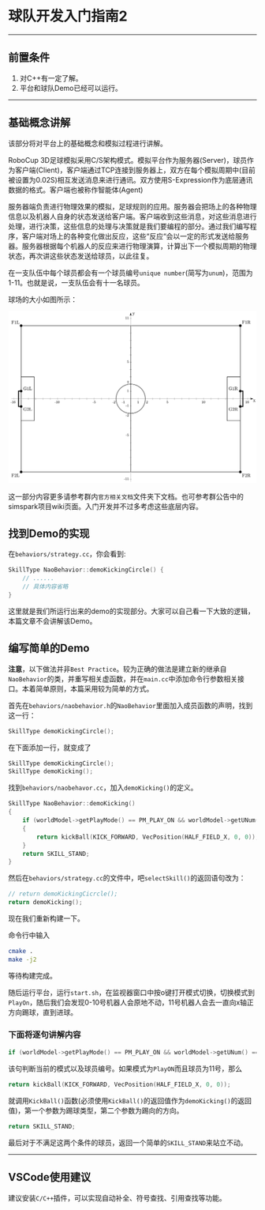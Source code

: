 # 球队开发入门指南2

---

## 前置条件

1. 对C++有一定了解。
2. 平台和球队Demo已经可以运行。

---

## 基础概念讲解

该部分将对平台上的基础概念和模拟过程进行讲解。

RoboCup 3D足球模拟采用C/S架构模式。模拟平台作为服务器(Server)，球员作为客户端(Client)，客户端通过TCP连接到服务器上，双方在每个模拟周期中(目前被设置为0.02S)相互发送消息来进行通讯。双方使用S-Expression作为底层通讯数据的格式。客户端也被称作智能体(Agent)

服务器端负责进行物理效果的模拟，足球规则的应用。服务器会把场上的各种物理信息以及机器人自身的状态发送给客户端。客户端收到这些消息，对这些消息进行处理，进行决策，这些信息的处理与决策就是我们要编程的部分。通过我们编写程序，客户端对场上的各种变化做出反应，这些“反应“会以一定的形式发送给服务器。服务器根据每个机器人的反应来进行物理演算，计算出下一个模拟周期的物理状态，再次讲这些状态发送给球员，以此往复。

在一支队伍中每个球员都会有一个球员编号`unique number`(简写为`unum`)，范围为1-11。也就是说，一支队伍会有十一名球员。

球场的大小如图所示：

![avator](1.png)

这一部分内容更多请参考群内`官方相关文档`文件夹下文档。也可参考群公告中的simspark项目wiki页面。入门开发并不过多考虑这些底层内容。

## 找到Demo的实现

在`behaviors/strategy.cc`，你会看到:

```cpp
SkillType NaoBehavior::demoKickingCircle() {
    // ......
    // 具体内容省略
}
```

这里就是我们所运行出来的demo的实现部分。大家可以自己看一下大致的逻辑，本篇文章不会讲解该Demo。

## 编写简单的Demo

**注意**，以下做法并非`Best Practice`。较为正确的做法是建立新的继承自`NaoBehavior`的类，并重写相关虚函数，并在`main.cc`中添加命令行参数相关接口。本着简单原则，本篇采用较为简单的方式。

首先在`behaviors/naobehavior.h`的`NaoBehavior`里面加入成员函数的声明，找到这一行：

```cpp
SkillType demoKickingCircle();
```

在下面添加一行，就变成了

```cpp
SkillType demoKickingCircle();
SkillType demoKicking();
```

找到`behaviors/naobehavor.cc`，加入`demoKicking()`的定义。

```cpp
SkillType NaoBehavior::demoKicking()
{
    if (worldModel->getPlayMode() == PM_PLAY_ON && worldModel->getUNum() == 11)
    {
        return kickBall(KICK_FORWARD, VecPosition(HALF_FIELD_X, 0, 0));
    }
    return SKILL_STAND;
}
```

然后在`behaviors/strategy.cc`的文件中，吧`selectSkill()`的返回语句改为：

```cpp
// return demoKickingCicrcle();
return demoKicking();
```

现在我们重新构建一下。

命令行中输入

```sh
cmake .
make -j2
```

等待构建完成。

随后运行平台，运行`start.sh`，在监视器窗口中按o键打开模式切换，切换模式到`PlayOn`，随后我们会发现0-10号机器人会原地不动，11号机器人会去一直向x轴正方向踢球，直到进球。

### 下面将逐句讲解内容

```cpp
if (worldModel->getPlayMode() == PM_PLAY_ON && worldModel->getUNum() == 11)
```
该句判断当前的模式以及球员编号。如果模式为`PlayON`而且球员为11号，那么

```cpp
return kickBall(KICK_FORWARD, VecPosition(HALF_FIELD_X, 0, 0));
```

就调用`KickBall()`函数(必须使用`KickBall()`的返回值作为`demoKicking()`的返回值)，第一个参数为踢球类型，第二个参数为踢向的方向。

```cpp
return SKILL_STAND;
```
最后对于不满足这两个条件的球员，返回一个简单的`SKILL_STAND`来站立不动。

---

## VSCode使用建议

建议安装`C/C++`插件，可以实现自动补全、符号查找、引用查找等功能。



